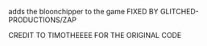 adds the bloonchipper to the game
FIXED BY GLITCHED-PRODUCTIONS/ZAP

CREDIT TO TIMOTHEEEE FOR THE ORIGINAL CODE